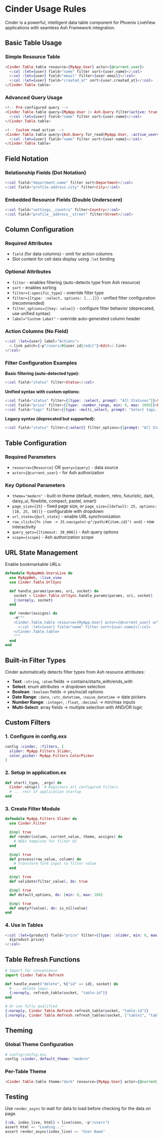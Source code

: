# Cinder Usage Rules

Cinder is a powerful, intelligent data table component for Phoenix LiveView applications with seamless Ash Framework integration.

## Basic Table Usage

### Simple Resource Table
```heex
<Cinder.Table.table resource={MyApp.User} actor={@current_user}>
  <:col :let={user} field="name" filter sort>{user.name}</:col>
  <:col :let={user} field="email" filter>{user.email}</:col>
  <:col :let={user} field="created_at" sort>{user.created_at}</:col>
</Cinder.Table.table>
```

### Advanced Query Usage
```heex
<!-- Pre-configured query -->
<Cinder.Table.table query={MyApp.User |> Ash.Query.filter(active: true)} actor={@current_user}>
  <:col :let={user} field="name" filter sort>{user.name}</:col>
</Cinder.Table.table>

<!-- Custom read action -->
<Cinder.Table.table query={Ash.Query.for_read(MyApp.User, :active_users)} actor={@current_user}>
  <:col :let={user} field="name" filter sort>{user.name}</:col>
</Cinder.Table.table>
```

## Field Notation

### Relationship Fields (Dot Notation)
```heex
<:col field="department.name" filter sort>Department</:col>
<:col field="profile.address.city" filter>City</:col>
```

### Embedded Resource Fields (Double Underscore)
```heex
<:col field="settings__country" filter>Country</:col>
<:col field="profile__address__street" filter>Street</:col>
```

## Column Configuration

### Required Attributes
- `field` (for data columns) - omit for action columns
- Slot content for cell data display using `:let` binding

### Optional Attributes
- `filter` - enables filtering (auto-detects type from Ash resource)
- `sort` - enables sorting
- `filter={:specific_type}` - override filter type
- `filter={[type: :select, options: [...]]}` - unified filter configuration (recommended)
- `filter_options={[key: value]}` - configure filter behavior (deprecated, use unified syntax)
- `label="Custom Label"` - override auto-generated column header

### Action Columns (No Field)
```heex
<:col :let={user} label="Actions">
  <.link patch={~p"/users/#{user.id}/edit"}>Edit</.link>
</:col>
```

### Filter Configuration Examples

**Basic filtering (auto-detected type):**
```heex
<:col field="status" filter>Status</:col>
```

**Unified syntax with custom options:**
```heex
<:col field="status" filter={[type: :select, prompt: "All Statuses"]}>Status</:col>
<:col field="price" filter={[type: :number_range, min: 0, max: 1000]}>Price</:col>
<:col field="tags" filter={[type: :multi_select, prompt: "Select tags...", match_mode: :any]}>Tags</:col>
```

**Legacy syntax (deprecated but supported):**
```heex
<:col field="status" filter={:select} filter_options={[prompt: "All Statuses"]}>Status</:col>
```

## Table Configuration

### Required Parameters
- `resource={Resource}` OR `query={query}` - data source
- `actor={@current_user}` - for Ash authorization

### Key Optional Parameters
- `theme="modern"` - built-in theme (default, modern, retro, futuristic, dark, daisy_ui, flowbite, compact, pastel, smart)
- `page_size={25}` - fixed page size, or `page_size={[default: 25, options: [10, 25, 50]]}` - configurable with dropdown
- `url_state={@url_state}` - enable URL synchronization
- `row_click={fn item -> JS.navigate(~p"/path/#{item.id}") end}` - row interactivity
- `query_opts={[timeout: 30_000]}` - Ash query options
- `scope={scope}` - Ash authorization scope

## URL State Management

Enable bookmarkable URLs:

```elixir
defmodule MyAppWeb.UsersLive do
  use MyAppWeb, :live_view
  use Cinder.Table.UrlSync

  def handle_params(params, uri, socket) do
    socket = Cinder.Table.UrlSync.handle_params(params, uri, socket)
    {:noreply, socket}
  end

  def render(assigns) do
    ~H"""
    <Cinder.Table.table resource={MyApp.User} actor={@current_user} url_state={@url_state}>
      <:col :let={user} field="name" filter sort>{user.name}</:col>
    </Cinder.Table.table>
    """
  end
end
```

## Built-in Filter Types

Cinder automatically detects filter types from Ash resource attributes:
- **Text**: `:string`, `:atom` fields → contains/starts_with/ends_with
- **Select**: enum attributes → dropdown selection
- **Boolean**: `:boolean` fields → yes/no/all options
- **Date Range**: `:date`, `:utc_datetime`, `:naive_datetime` → date pickers
- **Number Range**: `:integer`, `:float`, `:decimal` → min/max inputs
- **Multi-Select**: array fields → multiple selection with AND/OR logic

## Custom Filters

### 1. Configure in config.exs
```elixir
config :cinder, :filters, [
  slider: MyApp.Filters.Slider,
  color_picker: MyApp.Filters.ColorPicker
]
```

### 2. Setup in application.ex
```elixir
def start(_type, _args) do
  Cinder.setup()  # Registers all configured filters
  # ... rest of application startup
end
```

### 3. Create Filter Module
```elixir
defmodule MyApp.Filters.Slider do
  use Cinder.Filter

  @impl true
  def render(column, current_value, theme, assigns) do
    # HEEx template for filter UI
  end

  @impl true
  def process(raw_value, column) do
    # Transform form input to filter value
  end

  @impl true
  def validate(filter_value), do: true

  @impl true
  def default_options, do: [min: 0, max: 100]

  @impl true
  def empty?(value), do: is_nil(value)
end
```

### 4. Use in Tables
```heex
<:col :let={product} field="price" filter={[type: :slider, min: 0, max: 1000]}>
  ${product.price}
</:col>
```

## Table Refresh Functions

```elixir
# Import for convenience
import Cinder.Table.Refresh

def handle_event("delete", %{"id" => id}, socket) do
  # ... delete logic ...
  {:noreply, refresh_table(socket, "table-id")}
end

# Or use fully qualified
{:noreply, Cinder.Table.Refresh.refresh_table(socket, "table-id")}
{:noreply, Cinder.Table.Refresh.refresh_tables(socket, ["table1", "table2"])}
```

## Theming

### Global Theme Configuration
```elixir
# config/config.exs
config :cinder, default_theme: "modern"
```

### Per-Table Theme
```heex
<Cinder.Table.table theme="dark" resource={MyApp.User} actor={@current_user}>
```

## Testing

Use `render_async` to wait for data to load before checking for the data on page.

```elixir
{:ok, index_live, html} = live(conn, ~p"/users")
assert html =~ "Loading..."
assert render_async(index_live) =~ "User Name"
```
